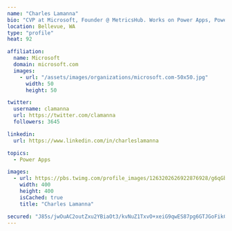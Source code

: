 ```yaml
---
name: "Charles Lamanna"
bio: "CVP at Microsoft, Founder @ MetricsHub. Works on Power Apps, Power Automate, Power Virtual Agent, Common Data Service and Dynamics 365."
location: Bellevue, WA
type: "profile"
heat: 92

affiliation:
  name: Microsoft
  domain: microsoft.com
  images:
    - url: "/assets/images/organizations/microsoft.com-50x50.jpg"
      width: 50
      height: 50

twitter:
  username: clamanna
  url: https://twitter.com/clamanna
  followers: 3645

linkedin:
  url: https://www.linkedin.com/in/charleslamanna

topics:
  - Power Apps

images:
  - url: https://pbs.twimg.com/profile_images/1263202626922876928/g6qGbHZ-_400x400.jpg
    width: 400
    height: 400
    isCached: true
    title: "Charles Lamanna"

secured: "J85s/jwOuAC2outZxu2YBiaOt3/kvNuZ1TxvO+xeiG9qwES87pg6GTJGoFikCt+TXVOLa7QbQuMKCsqrJ+xP6iWluRXUGoEDI8cZUcHNBSkkkO9XgqFfX8krIdWmAFsKMWKDUt9jsO9ee6fFiFmIvSxEcGp7Eyl9AWMsSLwbA6XN3YuH7H9J0mrUTn2ghBYCfdrdPV5ELDbCpTXapxyn8/YpuDD9kqzA4AAnctfRv8DIaz52HmSEfrOsiO6Fn1KnE5+EL0ckCNKLss32XebKOFLn8dgjnGoUmR70zkmqhn6Hr06dQTsfLH0ZaSGk+N6XFCL51fhFp288piirem9rFdZj4V+/DyMFe78HKvm6yAOmxvdpc6QkNHdhSB6u+NxfgRo0H8DuNFoD1GdCWqTh9w==;fVILMu9SyT7f1JS3xgdr7A=="
---
```



